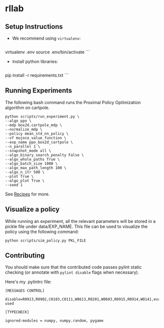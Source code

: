 # rllab

## Setup Instructions

- We recommend using `virtualenv`:

    ```
virtualenv .env
source .env/bin/activate
    ```

- Install python libraries:

    ```
pip install -r requirements.txt
    ```

## Running Experiments

  The following bash command runs the Proximal Policy Optimization algorithm on cartpole.

  ```
python scripts/run_experiment.py \
  --algo ppo \
  --mdp box2d.cartpole_mdp \
  --normalize_mdp \
  --policy mean_std_nn_policy \
  --vf mujoco_value_function \
  --exp_name ppo_box2d_cartpole \
  --n_parallel 1 \
  --snapshot_mode all \
  --algo_binary_search_penalty False \
  --algo_whole_paths True \
  --algo_batch_size 1000 \
  --algo_max_path_length 100 \
  --algo_n_itr 500 \
  --plot True \
  --algo_plot True \
  --seed 1
  ```

  See [Recipes](https://github.com/dementrock/rllab/wiki/Recipes) for more.

## Visualize a policy

  While running an experiment, all the relevant parameters will be stored in a pickle file under data/EXP_NAME. This file can be used to visualize the policy using the following command:

  ```
python scripts/sim_policy.py PKL_FILE
  ```

## Contributing

  You should make sure that the contributed code passes pylint static checking
  (or annotate with `pylint disable` flags when necessary).

  Here's my .pylintrc file:

  ```
[MESSAGES CONTROL]

disable=R0913,R0902,C0103,C0111,W0613,R0201,W0603,R0915,R0914,W0141,eval-used

[TYPECHECK]

ignored-modules = numpy, numpy.random, pygame
  ```
